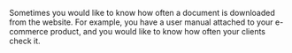 Sometimes you would like to know how often a document is downloaded from the website. For example, you have a user manual attached to your e-commerce product, and you would like to know how often your clients check it.
